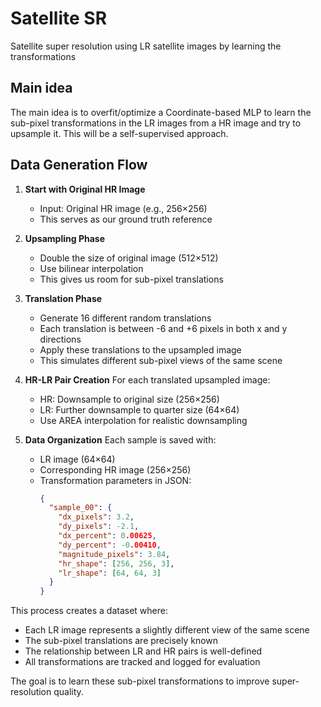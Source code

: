 # Satellite SR
Satellite super resolution using LR satellite images by learning the transformations

## Main idea
The main idea is to overfit/optimize a Coordinate-based MLP to learn the sub-pixel transformations in the LR images from a HR image and try to upsample it. This will be a self-supervised approach.

## Data Generation Flow

1. **Start with Original HR Image**
   - Input: Original HR image (e.g., 256×256)
   - This serves as our ground truth reference

2. **Upsampling Phase**
   - Double the size of original image (512×512)
   - Use bilinear interpolation
   - This gives us room for sub-pixel translations

3. **Translation Phase**
   - Generate 16 different random translations
   - Each translation is between -6 and +6 pixels in both x and y directions
   - Apply these translations to the upsampled image
   - This simulates different sub-pixel views of the same scene

4. **HR-LR Pair Creation**
   For each translated upsampled image:
   - HR: Downsample to original size (256×256)
   - LR: Further downsample to quarter size (64×64)
   - Use AREA interpolation for realistic downsampling

5. **Data Organization**
   Each sample is saved with:
   - LR image (64×64)
   - Corresponding HR image (256×256)
   - Transformation parameters in JSON:
     ```json
     {
       "sample_00": {
         "dx_pixels": 3.2,
         "dy_pixels": -2.1,
         "dx_percent": 0.00625,
         "dy_percent": -0.00410,
         "magnitude_pixels": 3.84,
         "hr_shape": [256, 256, 3],
         "lr_shape": [64, 64, 3]
       }
     }
     ```

This process creates a dataset where:
- Each LR image represents a slightly different view of the same scene
- The sub-pixel translations are precisely known
- The relationship between LR and HR pairs is well-defined
- All transformations are tracked and logged for evaluation

The goal is to learn these sub-pixel transformations to improve super-resolution quality.

